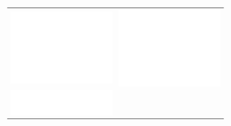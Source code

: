 <table>
  <tr>
    <td><img src="https://raw.githubusercontent.com/jaredkoontz/jaredkoontz/main/metrics.base.svg"></td>
    <td><img src="https://raw.githubusercontent.com/jaredkoontz/jaredkoontz/main/metrics.plugin.achievements.compact.svg"></td>
  </tr>
  <tr>
    <td><img src="https://raw.githubusercontent.com/jaredkoontz/jaredkoontz/main/metrics.plugin.languages.indepth.svg"></td>
    <td></td>
  </tr>
</table>
